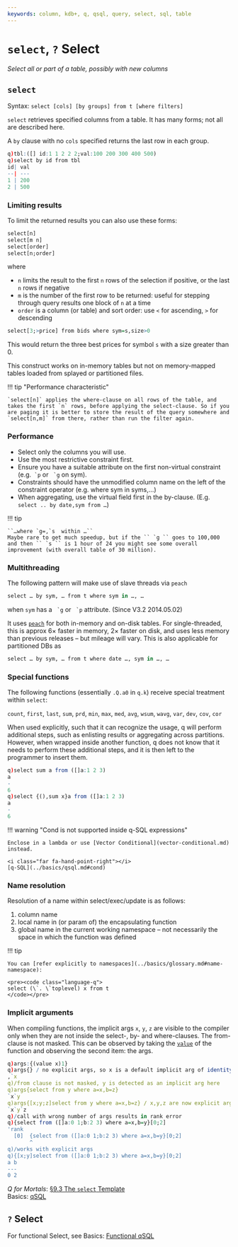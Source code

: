 ```yaml
---
keywords: column, kdb+, q, qsql, query, select, sql, table
---
```


# `select`, `?` Select


_Select all or part of a table, possibly with new columns_




## `select`

Syntax: `select [cols] [by groups] from t [where filters]`

`select` retrieves specified columns from a table. It has many forms; not all are described here. 

A `by` clause with no `cols` specified returns the last row in each group.

```q
q)tbl:([] id:1 1 2 2 2;val:100 200 300 400 500)
q)select by id from tbl
id| val
--| ---
1 | 200
2 | 500
```


### Limiting results

To limit the returned results you can also use these forms:

```q
select[n]
select[m n]
select[order]
select[n;order]
```

where 

-   `n` limits the result to the first `n` rows of the selection if positive, or the last `n` rows if negative 
-   `m` is the number of the first row to be returned: useful for stepping through query results one block of `n` at a time
-   `order` is a column (or table) and sort order: use `<` for ascending, `>` for descending

```q
select[3;>price] from bids where sym=s,size>0
```

This would return the three best prices for symbol `s` with a size greater than 0.

This construct works on in-memory tables but not on memory-mapped tables loaded from splayed or partitioned files. 

!!! tip "Performance characteristic"

    `select[n]` applies the where-clause on all rows of the table, and takes the first `n` rows, before applying the select-clause. So if you are paging it is better to store the result of the query somewhere and `select[n,m]` from there, rather than run the filter again.


### Performance 

-   Select only the columns you will use.
-   Use the most restrictive constraint first.
-   Ensure you have a suitable attribute on the first non-virtual constraint (e.g.`` `p`` or `` `g`` on sym).
-   Constraints should have the unmodified column name on the left of the constraint operator (e.g. where sym in syms,…)
-   When aggregating, use the virtual field first in the by-clause. (E.g. `select .. by date,sym from …`)

!!! tip 

    ``…where `g=,`s  within …``  
    Maybe rare to get much speedup, but if the `` `g `` goes to 100,000 and then `` `s `` is 1 hour of 24 you might see some overall improvement (with overall table of 30 million). 


### Multithreading

The following pattern will make use of slave threads via `peach`

```q
select … by sym, … from t where sym in …, … 
```

when `sym` has a `` `g`` or `` `p`` attribute. (Since V3.2 2014.05.02)

It uses [`peach`](../ref/maps.md#each-parallel) for both in-memory and on-disk tables. For single-threaded, this is approx 6&times; faster in memory, 2&times; faster on disk, and uses less memory than previous releases – but mileage will vary. This is also applicable for partitioned DBs as

```q
select … by sym, … from t where date …, sym in …, …
```


### Special functions

The following functions (essentially `.Q.a0` in `q.k`) receive special treatment within `select`:

`count`, `first`, `last`, `sum`, `prd`, `min`, `max`, `med`, `avg`, `wsum`, `wavg`, `var`, `dev`, `cov`, `cor`

When used explicitly, such that it can recognize the usage, q will perform additional steps, such as enlisting results or aggregating across partitions. However, when wrapped inside another function, q does not know that it needs to perform these additional steps, and it is then left to the programmer to insert them.

```q
q)select sum a from ([]a:1 2 3)
a
-
6
q)select {(),sum x}a from ([]a:1 2 3)
a
-
6
```


!!! warning "Cond is not supported inside q-SQL expressions"

    Enclose in a lambda or use [Vector Conditional](vector-conditional.md) instead.

    <i class="far fa-hand-point-right"></i>
    [q-SQL](../basics/qsql.md#cond)



### Name resolution

Resolution of a name within select/exec/update is as follows:

1.  column name
1.  local name in (or param of) the encapsulating function
1.  global name in the current working namespace – not necessarily the space in which the function was defined

!!! tip 

    You can [refer explicitly to namespaces](../basics/glossary.md#name-namespace):

    <pre><code class="language-q">
    select (\`. \`toplevel) x from t
    </code></pre>


### Implicit arguments

When compiling functions, the implicit args `x`, `y`, `z` are visible to the compiler only when they are not inside the select-, by- and where-clauses. The from-clause is not masked. This can be observed by taking the [`value`](value.md) of the function and observing the second item: the args.

```q
q)args:{(value x)1}
q)args{} / no explicit args, so x is a default implicit arg of identity (::)
,`x
q)/from clause is not masked, y is detected as an implicit arg here
q)args{select from y where a=x,b=z}
`x`y
q)args{[x;y;z]select from y where a=x,b=z} / x,y,z are now explicit args
`x`y`z
q)/call with wrong number of args results in rank error
q){select from ([]a:0 1;b:2 3) where a=x,b=y}[0;2]
'rank
  [0]  {select from ([]a:0 1;b:2 3) where a=x,b=y}[0;2]
       ^
q)/works with explicit args
q){[x;y]select from ([]a:0 1;b:2 3) where a=x,b=y}[0;2]
a b
---
0 2
```

<i class="far fa-hand-point-right"></i>
_Q for Mortals_: [§9.3 The `select` Template](http://code.kx.com/q4m3/9_Queries_q-sql/#93-the-select-template)  
Basics: [qSQL](../basics/qsql.md)



## `?` Select

<i class="far fa-hand-point-right"></i>
For functional Select, see Basics: [Functional qSQL](../basics/funsql.md#select)

